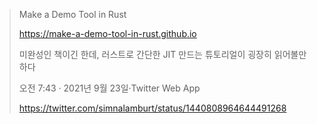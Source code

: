 >Make a Demo Tool in Rust
>
>https://make-a-demo-tool-in-rust.github.io
>
> 미완성인 책이긴 한데, 러스트로 간단한 JIT 만드는 튜토리얼이 굉장히 읽어볼만하다
> 
> 오전 7:43 · 2021년 9월 23일·Twitter Web App
> 
> https://twitter.com/simnalamburt/status/1440808964644491268